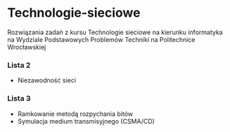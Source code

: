 # Technologie-sieciowe
Rozwiązania zadań z kursu Technologie sieciowe na kierunku informatyka na Wydziale Podstawowych Problemów Techniki na Politechnice Wrocławskiej

### Lista 2
- Niezawodność sieci

### Lista 3
- Ramkowanie metodą rozpychania bitów
- Symulacja medium transmisyjnego (CSMA/CD)
